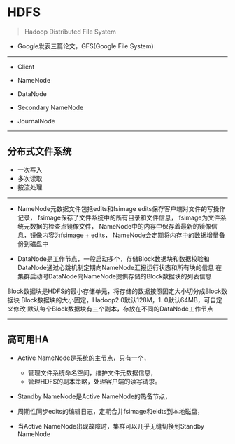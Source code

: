 # HDFS
> Hadoop Distributed File System

- Google发表三篇论文，GFS(Google File System)


---

- Client
- NameNode
- DataNode
- Secondary NameNode

- JournalNode

---
## 分布式文件系统
- 一次写入
- 多次读取
- 按流处理

---

- NameNode元数据文件包括edits和fsimage
edits保存客户端对文件的写操作记录，
fsimage保存了文件系统中的所有目录和文件信息，
fsimage为文件系统元数据的检查点镜像文件，
NameNode中的内存中保存着最新的镜像信息，镜像内容为fsimage + edits，
NameNode会定期将内存中的数据增量备份到磁盘中








- DataNode是工作节点，一般启动多个，存储Block数据块和数据校验和
DataNode通过心跳机制定期向NameNode汇报运行状态和所有块的信息
在集群启动时DataNode向NameNode提供存储的Block数据块的列表信息

Block数据块是HDFS的最小存储单元，将存储的数据按照固定大小切分成Block数据块
Block数据块的大小固定，Hadoop2.0默认128M，1. 0默认64MB，可自定义修改
默认每个Block数据块有三个副本，存放在不同的DataNode工作节点


---

## 高可用HA

- Active NameNode是系统的主节点，只有一个，
    - 管理文件系统命名空间，维护文件元数据信息，
    - 管理HDFS的副本策略，处理客户端的读写请求。


- Standby NameNode是Active NameNode的热备节点，
- 周期性同步edits的编辑日志，定期合并fsimage和eidts到本地磁盘，
- 当Active NameNode出现故障时，集群可以几乎无缝切换到Standby NameNode



